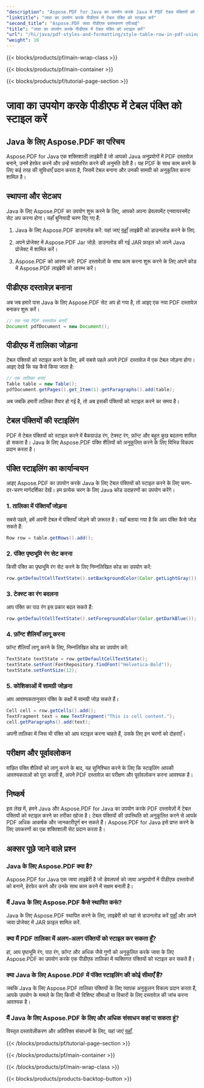 ```yaml
---
"description": "Aspose.PDF for Java का उपयोग करके Java में PDF टेबल पंक्तियों को स्टाइल करना सीखें। इस विस्तृत गाइड में रंग कस्टमाइज़ करें, बॉर्डर जोड़ें, और बहुत कुछ करें।"
"linktitle": "जावा का उपयोग करके पीडीएफ में टेबल पंक्ति को स्टाइल करें"
"second_title": "Aspose.PDF जावा पीडीएफ प्रसंस्करण एपीआई"
"title": "जावा का उपयोग करके पीडीएफ में टेबल पंक्ति को स्टाइल करें"
"url": "/hi/java/pdf-styles-and-formatting/style-table-row-in-pdf-using-java/"
"weight": 10
---
```


{{< blocks/products/pf/main-wrap-class >}}

{{< blocks/products/pf/main-container >}}

{{< blocks/products/pf/tutorial-page-section >}}

# जावा का उपयोग करके पीडीएफ में टेबल पंक्ति को स्टाइल करें


## Java के लिए Aspose.PDF का परिचय

Aspose.PDF for Java एक शक्तिशाली लाइब्रेरी है जो आपको Java अनुप्रयोगों में PDF दस्तावेज़ बनाने, उनमें हेरफेर करने और उन्हें रूपांतरित करने की अनुमति देती है। यह PDF के साथ काम करने के लिए कई तरह की सुविधाएँ प्रदान करता है, जिसमें टेबल बनाना और उनकी सामग्री को अनुकूलित करना शामिल है।

## स्थापना और सेटअप

Java के लिए Aspose.PDF का उपयोग शुरू करने के लिए, आपको अपना डेवलपमेंट एनवायरनमेंट सेट अप करना होगा। यहाँ बुनियादी चरण दिए गए हैं:

1. Java के लिए Aspose.PDF डाउनलोड करें: यहां जाएं [यहाँ](https://releases.aspose.com/pdf/java/) लाइब्रेरी को डाउनलोड करने के लिए.

2. अपने प्रोजेक्ट में Aspose.PDF Jar जोड़ें: डाउनलोड की गई JAR फ़ाइल को अपने Java प्रोजेक्ट में शामिल करें।

3. Aspose.PDF को आरम्भ करें: PDF दस्तावेज़ों के साथ काम करना शुरू करने के लिए अपने कोड में Aspose.PDF लाइब्रेरी को आरम्भ करें।

## पीडीएफ दस्तावेज़ बनाना

अब जब हमारे पास Java के लिए Aspose.PDF सेट अप हो गया है, तो आइए एक नया PDF दस्तावेज़ बनाकर शुरू करें।

```java
// एक नया PDF दस्तावेज़ बनाएँ
Document pdfDocument = new Document();
```

## पीडीएफ में तालिका जोड़ना

टेबल पंक्तियों को स्टाइल करने के लिए, हमें सबसे पहले अपने PDF दस्तावेज़ में एक टेबल जोड़ना होगा। आइए देखें कि यह कैसे किया जाता है:

```java
// एक तालिका बनाएं
Table table = new Table();
pdfDocument.getPages().get_Item(1).getParagraphs().add(table);
```

अब जबकि हमारी तालिका तैयार हो गई है, तो अब इसकी पंक्तियों को स्टाइल करने का समय है।

## टेबल पंक्तियों की स्टाइलिंग

PDF में टेबल पंक्तियों को स्टाइल करने में बैकग्राउंड रंग, टेक्स्ट रंग, फ़ॉन्ट और बहुत कुछ बदलना शामिल हो सकता है। Java के लिए Aspose.PDF पंक्ति शैलियों को अनुकूलित करने के लिए विभिन्न विकल्प प्रदान करता है।

## पंक्ति स्टाइलिंग का कार्यान्वयन

आइए Aspose.PDF का उपयोग करके Java के लिए टेबल पंक्तियों को स्टाइल करने के लिए चरण-दर-चरण मार्गदर्शिका देखें। हम प्रत्येक चरण के लिए Java कोड उदाहरणों का उपयोग करेंगे।

### 1. तालिका में पंक्तियाँ जोड़ना

सबसे पहले, हमें अपनी टेबल में पंक्तियाँ जोड़ने की ज़रूरत है। यहाँ बताया गया है कि आप पंक्ति कैसे जोड़ सकते हैं:

```java
Row row = table.getRows().add();
```

### 2. पंक्ति पृष्ठभूमि रंग सेट करना

किसी पंक्ति का पृष्ठभूमि रंग सेट करने के लिए निम्नलिखित कोड का उपयोग करें:

```java
row.getDefaultCellTextState().setBackgroundColor(Color.getLightGray());
```

### 3. टेक्स्ट का रंग बदलना

आप पंक्ति का पाठ रंग इस प्रकार बदल सकते हैं:

```java
row.getDefaultCellTextState().setForegroundColor(Color.getDarkBlue());
```

### 4. फ़ॉन्ट शैलियाँ लागू करना

फ़ॉन्ट शैलियाँ लागू करने के लिए, निम्नलिखित कोड का उपयोग करें:

```java
TextState textState = row.getDefaultCellTextState();
textState.setFont(FontRepository.findFont("Helvetica-Bold"));
textState.setFontSize(12);
```

### 5. कोशिकाओं में सामग्री जोड़ना

आप आवश्यकतानुसार पंक्ति के कक्षों में सामग्री जोड़ सकते हैं।

```java
Cell cell = row.getCells().add();
TextFragment text = new TextFragment("This is cell content.");
cell.getParagraphs().add(text);
```

अपनी तालिका में जिस भी पंक्ति को आप स्टाइल करना चाहते हैं, उसके लिए इन चरणों को दोहराएँ।

## परीक्षण और पूर्वावलोकन

वांछित पंक्ति शैलियों को लागू करने के बाद, यह सुनिश्चित करने के लिए कि स्टाइलिंग आपकी आवश्यकताओं को पूरा करती है, अपने PDF दस्तावेज़ का परीक्षण और पूर्वावलोकन करना आवश्यक है।

## निष्कर्ष

इस लेख में, हमने Java और Aspose.PDF for Java का उपयोग करके PDF दस्तावेज़ों में टेबल पंक्तियों को स्टाइल करने का तरीका खोजा है। टेबल पंक्तियों की उपस्थिति को अनुकूलित करने से आपके PDF अधिक आकर्षक और जानकारीपूर्ण बन सकते हैं। Aspose.PDF for Java इसे प्राप्त करने के लिए उपकरणों का एक शक्तिशाली सेट प्रदान करता है।

## अक्सर पूछे जाने वाले प्रश्न

### Java के लिए Aspose.PDF क्या है?

Aspose.PDF for Java एक जावा लाइब्रेरी है जो डेवलपर्स को जावा अनुप्रयोगों में पीडीएफ दस्तावेजों को बनाने, हेरफेर करने और उनके साथ काम करने में सक्षम बनाती है।

### मैं Java के लिए Aspose.PDF कैसे स्थापित करूं?

Java के लिए Aspose.PDF स्थापित करने के लिए, लाइब्रेरी को यहां से डाउनलोड करें [यहाँ](https://releases.aspose.com/pdf/java/) और अपने जावा प्रोजेक्ट में JAR फ़ाइल शामिल करें.

### क्या मैं PDF तालिका में अलग-अलग पंक्तियों को स्टाइल कर सकता हूँ?

हां, आप पृष्ठभूमि रंग, पाठ रंग, फ़ॉन्ट और अधिक जैसे गुणों को अनुकूलित करके जावा के लिए Aspose.PDF का उपयोग करके एक पीडीएफ तालिका में व्यक्तिगत पंक्तियों को स्टाइल कर सकते हैं।

### क्या Java के लिए Aspose.PDF में पंक्ति स्टाइलिंग की कोई सीमाएँ हैं?

जबकि Java के लिए Aspose.PDF तालिका पंक्तियों के लिए व्यापक अनुकूलन विकल्प प्रदान करता है, आपके उपयोग के मामले के लिए किसी भी विशिष्ट सीमाओं या विचारों के लिए दस्तावेज़ की जांच करना आवश्यक है।

### मैं Java के लिए Aspose.PDF के लिए और अधिक संसाधन कहां पा सकता हूं?

विस्तृत दस्तावेज़ीकरण और अतिरिक्त संसाधनों के लिए, यहां जाएं [यहाँ](https://reference.aspose.com/pdf/java/).

{{< /blocks/products/pf/tutorial-page-section >}}

{{< /blocks/products/pf/main-container >}}

{{< /blocks/products/pf/main-wrap-class >}}

{{< blocks/products/products-backtop-button >}}